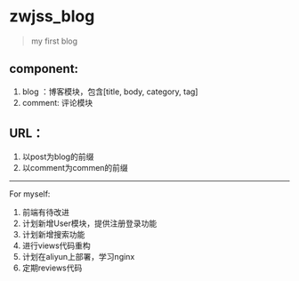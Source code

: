 # zwjss_blog
>my first blog

## component:
1. blog ：博客模块，包含[title, body, category, tag]
2. comment: 评论模块

## URL：
1. 以post为blog的前缀
2. 以comment为commen的前缀

---
For myself:

1. 前端有待改进
2. 计划新增User模块，提供注册登录功能
3. 计划新增搜索功能
4. 进行views代码重构
5. 计划在aliyun上部署，学习nginx
6. 定期reviews代码
  
